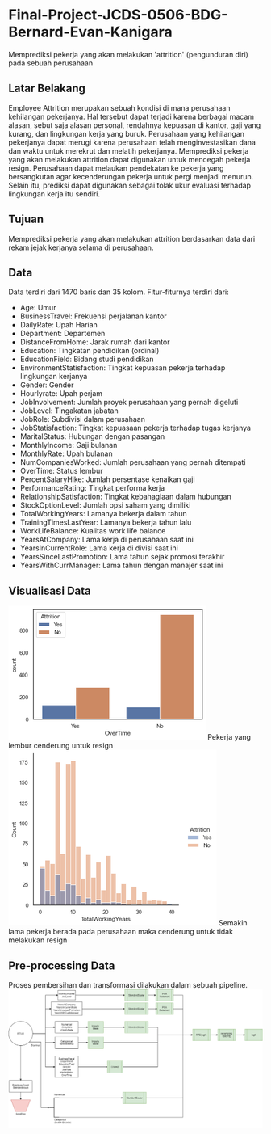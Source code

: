 # Final-Project-JCDS-0506-BDG-Bernard-Evan-Kanigara
Memprediksi pekerja yang akan melakukan 'attrition' (pengunduran diri) pada sebuah perusahaan

## Latar Belakang
Employee Attrition merupakan sebuah kondisi di mana perusahaan kehilangan pekerjanya. Hal tersebut dapat terjadi karena berbagai macam alasan, sebut saja alasan personal, rendahnya kepuasan di kantor, gaji yang kurang, dan lingkungan kerja yang buruk. Perusahaan yang kehilangan pekerjanya dapat merugi karena perusahaan telah menginvestasikan dana dan waktu untuk merekrut dan melatih pekerjanya. Memprediksi pekerja yang akan melakukan attrition dapat digunakan untuk mencegah pekerja resign. Perusahaan dapat melaukan pendekatan ke pekerja yang bersangkutan agar kecenderungan pekerja untuk pergi menjadi menurun. Selain itu, prediksi dapat digunakan sebagai tolak ukur evaluasi terhadap lingkungan kerja itu sendiri.  

## Tujuan
Memprediksi pekerja yang akan melakukan attrition berdasarkan data dari rekam jejak kerjanya selama di perusahaan. 

## Data 
Data terdiri dari 1470 baris dan 35 kolom. Fitur-fiturnya terdiri dari:
- Age: Umur
- BusinessTravel: Frekuensi perjalanan kantor
- DailyRate: Upah Harian
- Department: Departemen 
- DistanceFromHome: Jarak rumah dari kantor
- Education: Tingkatan pendidikan (ordinal)
- EducationField: Bidang studi pendidikan
- EnvironmentStatisfaction: Tingkat kepuasan pekerja terhadap lingkungan kerjanya
- Gender: Gender
- Hourlyrate: Upah perjam
- JobInvolvement: Jumlah proyek perusahaan yang pernah digeluti
- JobLevel: Tingakatan jabatan
- JobRole: Subdivisi dalam perusahaan
- JobStatisfaction: Tingkat kepuasaan pekerja terhadap tugas kerjanya
- MaritalStatus: Hubungan dengan pasangan
- MonthlyIncome: Gaji bulanan
- MonthlyRate: Upah bulanan
- NumCompaniesWorked: Jumlah perusahaan yang pernah ditempati
- OverTime: Status lembur
- PercentSalaryHike: Jumlah persentase kenaikan gaji
- PerformanceRating: Tingkat performa kerja
- RelationshipSatisfaction: Tingkat kebahagiaan dalam hubungan 
- StockOptionLevel: Jumlah opsi saham yang dimiliki
- TotalWorkingYears: Lamanya bekerja dalam tahun
- TrainingTimesLastYear: Lamanya bekerja tahun lalu
- WorkLifeBalance: Kualitas work life balance
- YearsAtCompany: Lama kerja di perusahaan saat ini
- YearsInCurrentRole: Lama kerja di divisi saat ini
- YearsSinceLastPromotion: Lama tahun sejak promosi terakhir
- YearsWithCurrManager: Lama tahun dengan manajer saat ini

## Visualisasi Data
<img src='/static/visual1.png'>
Pekerja yang lembur cenderung untuk resign

<img src='/static/visual2.png'>
Semakin lama pekerja berada pada perusahaan maka cenderung untuk tidak melakukan resign

## Pre-processing Data
Proses pembersihan dan transformasi dilakukan dalam sebuah pipeline. <br>
<img src='/static/tugas-akhir.png'>
